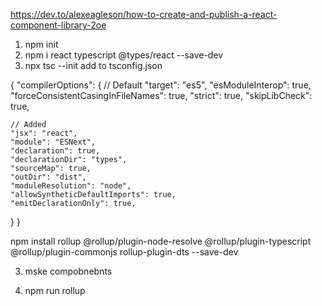 https://dev.to/alexeagleson/how-to-create-and-publish-a-react-component-library-2oe

1) npm init
2) npm i react typescript @types/react --save-dev
3) npx tsc --init
add to tsconfig.json

{
  "compilerOptions": {
    // Default
    "target": "es5", 
    "esModuleInterop": true, 
    "forceConsistentCasingInFileNames": true,
    "strict": true, 
    "skipLibCheck": true,

    // Added
    "jsx": "react", 
    "module": "ESNext",  
    "declaration": true,
    "declarationDir": "types",
    "sourceMap": true,
    "outDir": "dist",
    "moduleResolution": "node",
    "allowSyntheticDefaultImports": true,
    "emitDeclarationOnly": true,
  }
}

npm install rollup @rollup/plugin-node-resolve @rollup/plugin-typescript
@rollup/plugin-commonjs rollup-plugin-dts --save-dev



3) mske compobnebnts

4) npm run rollup


